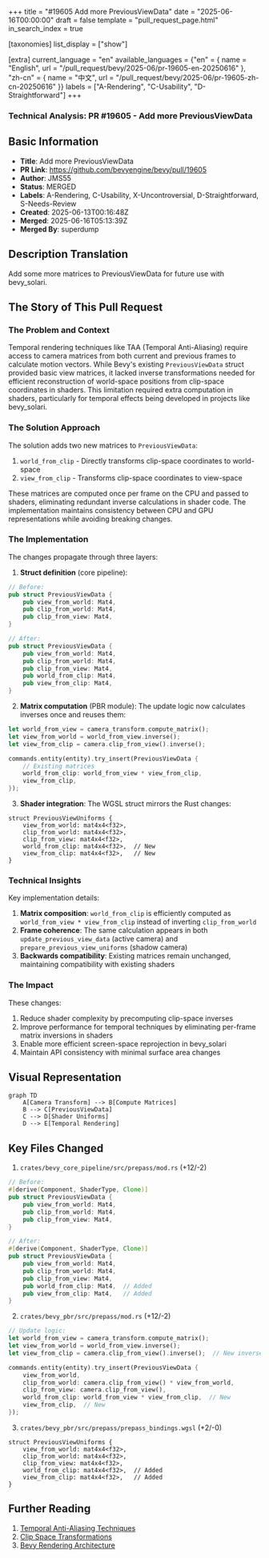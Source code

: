 +++
title = "#19605 Add more PreviousViewData"
date = "2025-06-16T00:00:00"
draft = false
template = "pull_request_page.html"
in_search_index = true

[taxonomies]
list_display = ["show"]

[extra]
current_language = "en"
available_languages = {"en" = { name = "English", url = "/pull_request/bevy/2025-06/pr-19605-en-20250616" }, "zh-cn" = { name = "中文", url = "/pull_request/bevy/2025-06/pr-19605-zh-cn-20250616" }}
labels = ["A-Rendering", "C-Usability", "D-Straightforward"]
+++

### Technical Analysis: PR #19605 - Add more PreviousViewData

## Basic Information
- **Title**: Add more PreviousViewData
- **PR Link**: https://github.com/bevyengine/bevy/pull/19605
- **Author**: JMS55
- **Status**: MERGED
- **Labels**: A-Rendering, C-Usability, X-Uncontroversial, D-Straightforward, S-Needs-Review
- **Created**: 2025-06-13T00:16:48Z
- **Merged**: 2025-06-16T05:13:39Z
- **Merged By**: superdump

## Description Translation
Add some more matrices to PreviousViewData for future use with bevy_solari.

## The Story of This Pull Request

### The Problem and Context
Temporal rendering techniques like TAA (Temporal Anti-Aliasing) require access to camera matrices from both current and previous frames to calculate motion vectors. While Bevy's existing `PreviousViewData` struct provided basic view matrices, it lacked inverse transformations needed for efficient reconstruction of world-space positions from clip-space coordinates in shaders. This limitation required extra computation in shaders, particularly for temporal effects being developed in projects like bevy_solari.

### The Solution Approach
The solution adds two new matrices to `PreviousViewData`:
1. `world_from_clip` - Directly transforms clip-space coordinates to world-space
2. `view_from_clip` - Transforms clip-space coordinates to view-space

These matrices are computed once per frame on the CPU and passed to shaders, eliminating redundant inverse calculations in shader code. The implementation maintains consistency between CPU and GPU representations while avoiding breaking changes.

### The Implementation
The changes propagate through three layers:

1. **Struct definition** (core pipeline):
```rust
// Before:
pub struct PreviousViewData {
    pub view_from_world: Mat4,
    pub clip_from_world: Mat4,
    pub clip_from_view: Mat4,
}

// After:
pub struct PreviousViewData {
    pub view_from_world: Mat4,
    pub clip_from_world: Mat4,
    pub clip_from_view: Mat4,
    pub world_from_clip: Mat4,
    pub view_from_clip: Mat4,
}
```

2. **Matrix computation** (PBR module):
The update logic now calculates inverses once and reuses them:
```rust
let world_from_view = camera_transform.compute_matrix();
let view_from_world = world_from_view.inverse();
let view_from_clip = camera.clip_from_view().inverse();

commands.entity(entity).try_insert(PreviousViewData {
    // Existing matrices
    world_from_clip: world_from_view * view_from_clip,
    view_from_clip,
});
```

3. **Shader integration**:
The WGSL struct mirrors the Rust changes:
```wgsl
struct PreviousViewUniforms {
    view_from_world: mat4x4<f32>,
    clip_from_world: mat4x4<f32>,
    clip_from_view: mat4x4<f32>,
    world_from_clip: mat4x4<f32>,  // New
    view_from_clip: mat4x4<f32>,   // New
}
```

### Technical Insights
Key implementation details:
1. **Matrix composition**: `world_from_clip` is efficiently computed as `world_from_view * view_from_clip` instead of inverting `clip_from_world`
2. **Frame coherence**: The same calculation appears in both `update_previous_view_data` (active camera) and `prepare_previous_view_uniforms` (shadow camera)
3. **Backwards compatibility**: Existing matrices remain unchanged, maintaining compatibility with existing shaders

### The Impact
These changes:
1. Reduce shader complexity by precomputing clip-space inverses
2. Improve performance for temporal techniques by eliminating per-frame matrix inversions in shaders
3. Enable more efficient screen-space reprojection in bevy_solari
4. Maintain API consistency with minimal surface area changes

## Visual Representation

```mermaid
graph TD
    A[Camera Transform] --> B[Compute Matrices]
    B --> C[PreviousViewData]
    C --> D[Shader Uniforms]
    D --> E[Temporal Rendering]
```

## Key Files Changed

1. `crates/bevy_core_pipeline/src/prepass/mod.rs` (+12/-2)
```rust
// Before:
#[derive(Component, ShaderType, Clone)]
pub struct PreviousViewData {
    pub view_from_world: Mat4,
    pub clip_from_world: Mat4,
    pub clip_from_view: Mat4,
}

// After:
#[derive(Component, ShaderType, Clone)]
pub struct PreviousViewData {
    pub view_from_world: Mat4,
    pub clip_from_world: Mat4,
    pub clip_from_view: Mat4,
    pub world_from_clip: Mat4,  // Added
    pub view_from_clip: Mat4,   // Added
}
```

2. `crates/bevy_pbr/src/prepass/mod.rs` (+12/-2)
```rust
// Update logic:
let world_from_view = camera_transform.compute_matrix();
let view_from_world = world_from_view.inverse();
let view_from_clip = camera.clip_from_view().inverse();  // New inverse

commands.entity(entity).try_insert(PreviousViewData {
    view_from_world,
    clip_from_world: camera.clip_from_view() * view_from_world,
    clip_from_view: camera.clip_from_view(),
    world_from_clip: world_from_view * view_from_clip,  // New
    view_from_clip,  // New
});
```

3. `crates/bevy_pbr/src/prepass/prepass_bindings.wgsl` (+2/-0)
```wgsl
struct PreviousViewUniforms {
    view_from_world: mat4x4<f32>,
    clip_from_world: mat4x4<f32>,
    clip_from_view: mat4x4<f32>,
    world_from_clip: mat4x4<f32>,  // Added
    view_from_clip: mat4x4<f32>,   // Added
}
```

## Further Reading
1. [Temporal Anti-Aliasing Techniques](https://en.wikipedia.org/wiki/Temporal_anti-aliasing)
2. [Clip Space Transformations](https://www.scratchapixel.com/lessons/3d-basic-rendering/perspective-and-orthographic-projection-matrix/opengl-perspective-projection-matrix.html)
3. [Bevy Rendering Architecture](https://bevyengine.org/learn/book/getting-started/rendering/)